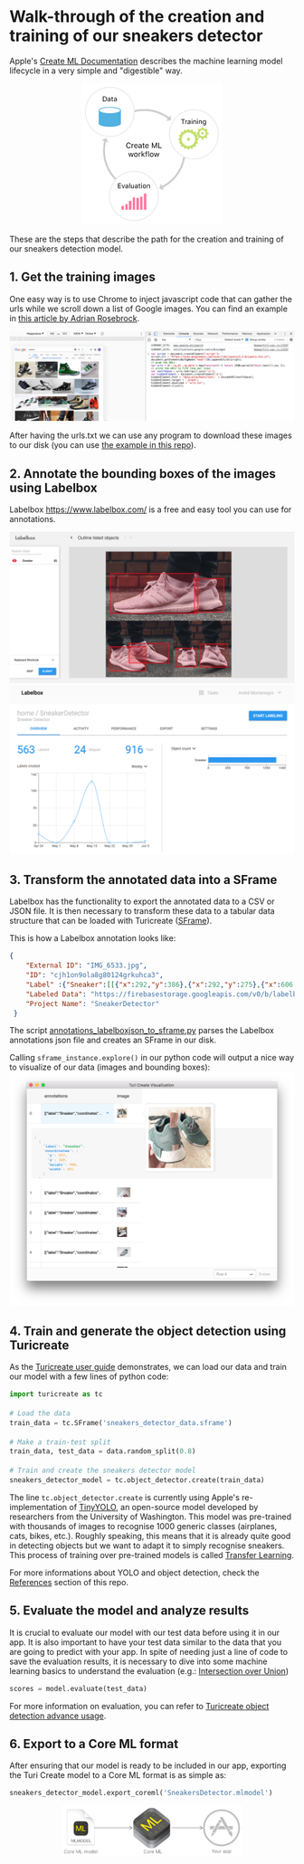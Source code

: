 # Walk-through of the creation and training of our sneakers detector
Apple's [Create ML Documentation](https://developer.apple.com/documentation/create_ml) describes the machine learning model lifecycle in a very simple and "digestible" way.

<p align="center">
<img src="assets/ml_cycle_apple.png" height="250" width="250">
</p>

These are the steps that describe the path for the creation and training of our sneakers detection model.

## 1. Get the training images
One easy way is to use Chrome to inject javascript code that can gather the urls while we scroll down a list of Google images. You can find an example in [this article by Adrian Rosebrock](https://www.pyimagesearch.com/2017/12/04/how-to-create-a-deep-learning-dataset-using-google-images/). 

![](assets/ChromeInjectJavascriptToDownloadImages.png)

After having the urls.txt we can use any program to download these images to our disk (you can use [the example in this repo](Scripts/download_image_urls.py)).

## 2. Annotate the bounding boxes of the images using Labelbox
Labelbox <https://www.labelbox.com/> is a free and easy tool you can use for annotations.

![](assets/LabelboxExample.jpg)
![](assets/LabelboxHome.png)

## 3. Transform the annotated data into a SFrame
Labelbox has the functionality to export the annotated data to a CSV or JSON file. It is then necessary to transform these data to a tabular data structure that can be loaded with Turicreate ([SFrame](https://apple.github.io/turicreate/docs/api/generated/turicreate.SFrame.html)).

This is how a Labelbox annotation looks like: 

```json
{
	"External ID": "IMG_6533.jpg",
	"ID": "cjh1on9ola8g80124grkuhca3",
	"Label" :{"Sneaker":[[{"x":292,"y":386},{"x":292,"y":275},{"x":606,"y":275},{"x":606,"y":386}]]},
	"Labeled Data": "https://firebasestorage.googleapis.com/v0/b/labelbox-193903.appspot.com/o/cjfjqe7",
	"Project Name": "SneakerDetector"  
 }
```


The script [annotations_labelboxjson_to_sframe.py](Scripts/annotations_labelboxjson_to_sframe.py) parses the Labelbox annotations json file and creates an SFrame in our disk.

Calling ```sframe_instance.explore()``` in our python code will output a nice way to visualize of our data (images and bounding boxes):
![](assets/TuricreateExplore.png)

## 4. Train and generate the object detection using Turicreate

As the [Turicreate user guide](<https://github.com/apple/turicreate/tree/master/userguide/object_detection>) demonstrates, we can load our data and train our model with a few lines of python code:

```python
import turicreate as tc

# Load the data
train_data = tc.SFrame('sneakers_detector_data.sframe')

# Make a train-test split
train_data, test_data = data.random_split(0.8)

# Train and create the sneakers detector model
sneakers_detector_model = tc.object_detector.create(train_data)
```
The line ```tc.object_detector.create``` is currently using Apple's re-implementation of [TinyYOLO](<https://pjreddie.com/darknet/yolo/>), an open-source model developed by researchers from the University of Washington. This model was pre-trained with thousands of images to recognise 1000 generic classes (airplanes, cats, bikes, etc.). Roughly speaking, this means that it is already quite good in detecting objects but we want to adapt it to simply recognise sneakers. This process of training over pre-trained models is called [Transfer Learning](<https://github.com/apple/turicreate/blob/master/userguide/image_classifier/how-it-works.md#transfer-learning>).

For more informations about YOLO and object detection, check the [References](references.md) section of this repo.

## 5. Evaluate the model and analyze results
It is crucial to evaluate our model with our test data before using it in our app. 
It is also important to have your test data similar to the data that you are going to predict with your app. In spite of needing just a line of code to save the evaluation results, it is necessary to dive into some machine learning basics to understand the evaluation (e.g.: [Intersection over Union](references.md))

```python
scores = model.evaluate(test_data)
```

For more information on evaluation, you can refer to [Turicreate object detection advance usage](<https://github.com/apple/turicreate/blob/master/userguide/object_detection/advanced-usage.md>).

## 6. Export to a Core ML format
After ensuring that our model is ready to be included in our app, exporting the Turi Create model to a Core ML format is as simple as:

```python
sneakers_detector_model.export_coreml('SneakersDetector.mlmodel')
```

<p align="center">
<img src="assets/CoreML.png" height="90">
</p>
